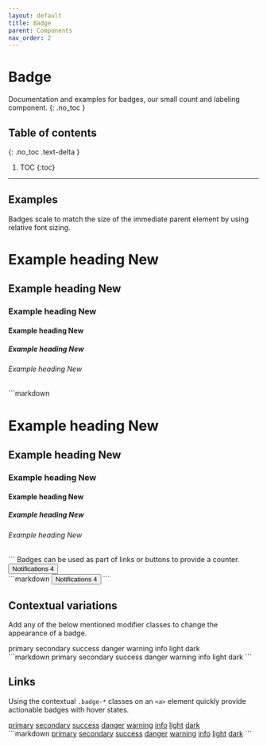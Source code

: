 ```yaml
---
layout: default
title: Badge
parent: Components
nav_order: 2
---
```


# Badge
Documentation and examples for badges, our small count and labeling component.
{: .no_toc }

## Table of contents
{: .no_toc .text-delta }

1. TOC
{:toc}

---

## Examples
Badges scale to match the size of the immediate parent element by using relative font sizing.
<div class="code-example" markdown="1">
<h1>Example heading <span class="badge badge-secondary">New</span></h1>
<h2>Example heading <span class="badge badge-secondary">New</span></h2>
<h3>Example heading <span class="badge badge-secondary">New</span></h3>
<h4>Example heading <span class="badge badge-secondary">New</span></h4>
<h5>Example heading <span class="badge badge-secondary">New</span></h5>
<h6>Example heading <span class="badge badge-secondary">New</span></h6>
</div>
```markdown
<h1>Example heading <span class="badge badge-secondary">New</span></h1>
<h2>Example heading <span class="badge badge-secondary">New</span></h2>
<h3>Example heading <span class="badge badge-secondary">New</span></h3>
<h4>Example heading <span class="badge badge-secondary">New</span></h4>
<h5>Example heading <span class="badge badge-secondary">New</span></h5>
<h6>Example heading <span class="badge badge-secondary">New</span></h6>
```
Badges can be used as part of links or buttons to provide a counter.
<div class="code-example" markdown="1">
<button type="button" class="btn btn-primary">
    Notifications <span class="badge badge-light">4</span>
</button>
</div>
```markdown
<button type="button" class="btn btn-primary">
    Notifications <span class="badge badge-light">4</span>
</button>
```

## Contextual variations
Add any of the below mentioned modifier classes to change the appearance of a badge.

<div class="code-example" markdown="1">
<span class="badge badge-primary">primary</span>
<span class="badge badge-secondary">secondary</span>
<span class="badge badge-success">success</span>
<span class="badge badge-danger">danger</span>
<span class="badge badge-warning">warning</span>
<span class="badge badge-info">info</span>
<span class="badge badge-light">light</span>
<span class="badge badge-dark">dark</span>
</div>
```markdown
<span class="badge badge-primary">primary</span>
<span class="badge badge-secondary">secondary</span>
<span class="badge badge-success">success</span>
<span class="badge badge-danger">danger</span>
<span class="badge badge-warning">warning</span>
<span class="badge badge-info">info</span>
<span class="badge badge-light">light</span>
<span class="badge badge-dark">dark</span>
```

## Links
Using the contextual `.badge-*` classes on an `<a>` element quickly provide actionable badges with hover states.
<div class="code-example" markdown="1">
<a href="#" class="badge badge-primary">primary</a>
<a href="#" class="badge badge-secondary">secondary</a>
<a href="#" class="badge badge-success">success</a>
<a href="#" class="badge badge-danger">danger</a>
<a href="#" class="badge badge-warning">warning</a>
<a href="#" class="badge badge-info">info</a>
<a href="#" class="badge badge-light">light</a>
<a href="#" class="badge badge-dark">dark</a>
</div>
```markdown
<a href="#" class="badge badge-primary">primary</a>
<a href="#" class="badge badge-secondary">secondary</a>
<a href="#" class="badge badge-success">success</a>
<a href="#" class="badge badge-danger">danger</a>
<a href="#" class="badge badge-warning">warning</a>
<a href="#" class="badge badge-info">info</a>
<a href="#" class="badge badge-light">light</a>
<a href="#" class="badge badge-dark">dark</a>
```
